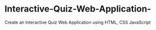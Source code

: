 # Interactive-Quiz-Web-Application-
Create an Interactive Quiz Web Application using HTML, CSS JavaScript
